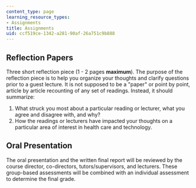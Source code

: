 ```yaml
---
content_type: page
learning_resource_types:
- Assignments
title: Assignments
uid: ccf519ce-1342-a281-90af-26a751c9b888
---
```


Reflection Papers
-----------------

Three short reflection piece (1 - 2 pages **maximum**). The purpose of the reflection piece is to help you organize your thoughts and clarify questions prior to a guest lecture. It is not supposed to be a "paper" or point by point, article by article recounting of any set of readings. Instead, it should summarize:

1.  What struck you most about a particular reading or lecturer, what you agree and disagree with, and why?
2.  How the readings or lecturers have impacted your thoughts on a particular area of interest in health care and technology.

Oral Presentation
-----------------

The oral presentation and the written final report will be reviewed by the course director, co-directors, tutors/supervisors, and lecturers. These group-based assessments will be combined with an individual assessment to determine the final grade.